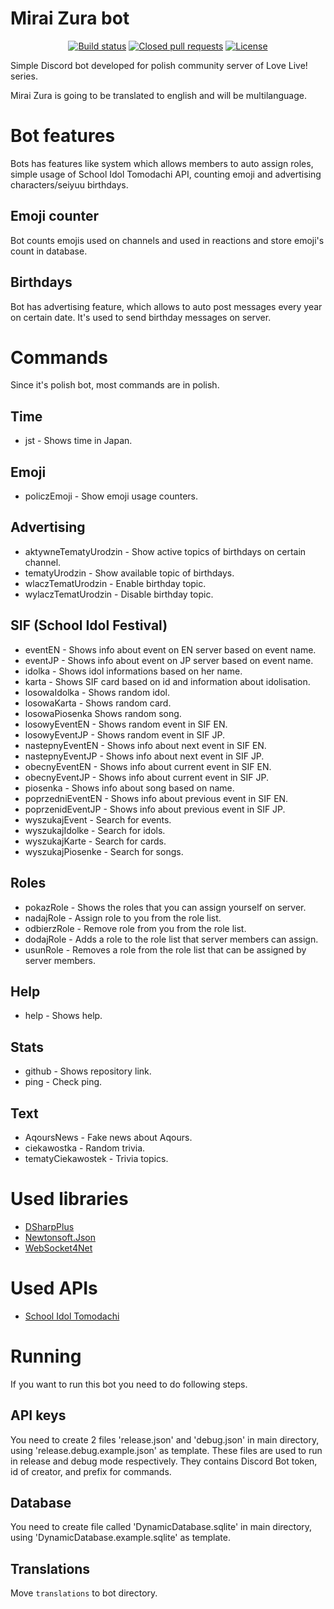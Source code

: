 # Mirai Zura bot
<p align="center">
<a href="https://travis-ci.org/AzuxDario/MiraiZuraBot"><img src="https://travis-ci.org/AzuxDario/MiraiZuraBot.svg?branch=master" alt="Build status"></img></a>
<a href="https://github.com/AzuxDario/MiraiZuraBot/pulls?q=is%3Apr+is%3Aclosed"><img src="https://img.shields.io/github/issues-pr-closed-raw/AzuxDario/MiraiZuraBot" alt="Closed pull requests"></img></a>
<a href="https://github.com/AzuxDario/MiraiZuraBot/blob/master/LICENSE"><img src="https://img.shields.io/github/license/AzuxDario/MiraiZuraBot" alt="License"></img></a>
</p>

Simple Discord bot developed for polish community server of Love Live! series.

Mirai Zura is going to be translated to english and will be multilanguage.

# Bot features
Bots has features like system which allows members to auto assign roles, simple usage of School Idol Tomodachi API, counting emoji and advertising characters/seiyuu birthdays.

## Emoji counter
Bot counts emojis used on channels and used in reactions and store emoji's count in database.

## Birthdays
Bot has advertising feature, which allows to auto post messages every year on certain date. It's used to send birthday messages on server.

# Commands
Since it's polish bot, most commands are in polish.
## Time
  * jst - Shows time in Japan.
## Emoji
  * policzEmoji - Show emoji usage counters.
## Advertising
  * aktywneTematyUrodzin - Show active topics of birthdays on certain channel.
  * tematyUrodzin - Show available topic of birthdays.
  * wlaczTematUrodzin - Enable birthday topic.
  * wylaczTematUrodzin - Disable birthday topic.
## SIF (School Idol Festival)
  * eventEN - Shows info about event on EN server based on event name.
  * eventJP - Shows info about event on JP server based on event name.
  * idolka - Shows idol informations based on her name.
  * karta - Shows SIF card based on id and information about idolisation.
  * losowaIdolka - Shows random idol.
  * losowaKarta - Shows random card.
  * losowaPiosenka  Shows random song.
  * losowyEventEN - Shows random event in SIF EN.
  * losowyEventJP - Shows random event in SIF JP.
  * nastepnyEventEN - Shows info about next event in SIF EN.
  * nastepnyEventJP - Shows info about next event in SIF JP.
  * obecnyEventEN - Shows info about current event in SIF EN.
  * obecnyEventJP - Shows info about current event in SIF JP.
  * piosenka - Shows info about song based on name.
  * poprzedniEventEN - Shows info about previous event in SIF EN.
  * poprzenidEventJP - Shows info about previous event in SIF JP.
  * wyszukajEvent - Search for events.
  * wyszukajIdolke - Search for idols.
  * wyszukajKarte - Search for cards.
  * wyszukajPiosenke - Search for songs.
## Roles
  * pokazRole - Shows the roles that you can assign yourself on server.
  * nadajRole - Assign role to you from the role list.
  * odbierzRole - Remove role from you from the role list.
  * dodajRole - Adds a role to the role list that server members can assign.
  * usunRole - Removes a role from the role list that can be assigned by server members.
## Help
  * help - Shows help.
## Stats
  * github - Shows repository link.
  * ping - Check ping.
## Text
  * AqoursNews - Fake news about Aqours.
  * ciekawostka - Random trivia.
  * tematyCiekawostek - Trivia topics.
 
# Used libraries
  * [DSharpPlus](https://github.com/DSharpPlus/DSharpPlus)
  * [Newtonsoft.Json](https://github.com/JamesNK/Newtonsoft.Json)
  * [WebSocket4Net](https://github.com/kerryjiang/WebSocket4Net)

# Used APIs
  * [School Idol Tomodachi](https://github.com/MagiCircles/SchoolIdolAPI/wiki/LoveLive!-School-Idol-API)


# Running
If you want to run this bot you need to do following steps.
## API keys
You need to create 2 files 'release.json' and 'debug.json' in main directory, using 'release.debug.example.json' as template. These files are used to run in release and debug mode respectively. They contains Discord Bot token, id of creator, and prefix for commands.
## Database
You need to create file called 'DynamicDatabase.sqlite' in main directory, using 'DynamicDatabase.example.sqlite' as template.
## Translations
Move `translations` to bot directory.